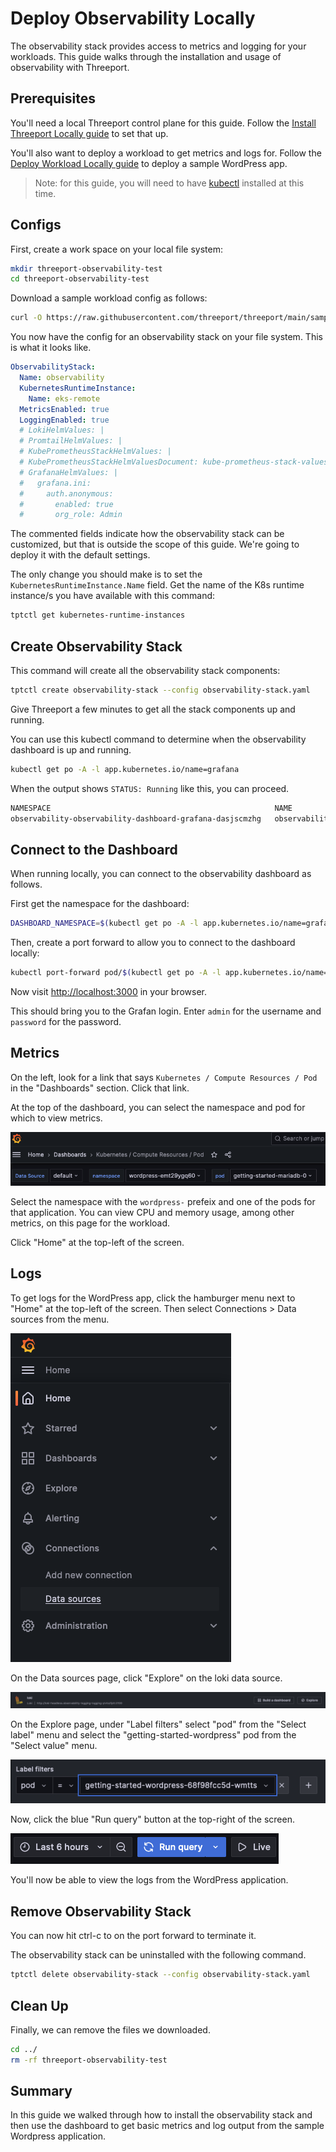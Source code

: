 # Deploy Observability Locally

The observability stack provides access to metrics and logging for your
workloads.  This guide walks through the installation and usage of observability
with Threeport.

## Prerequisites

You'll need a local Threeport control plane for this guide.  Follow the [Install
Threeport Locally guide](../install/install-threeport-local.md) to set that up.

You'll also want to deploy a workload to get metrics and logs for.  Follow the
[Deploy Workload Locally guide](../workloads/deploy-workload-local.md) to deploy
a sample WordPress app.

> Note: for this guide, you will need to have
> [kubectl](https://kubernetes.io/docs/tasks/tools/#kubectl) installed at this time.

## Configs

First, create a work space on your local file system:

```bash
mkdir threeport-observability-test
cd threeport-observability-test
```

Download a sample workload config as follows:

```bash
curl -O https://raw.githubusercontent.com/threeport/threeport/main/samples/observability/observability-stack.yaml
```

You now have the config for an observability stack on your file system.  This is
what it looks like.

```yaml
ObservabilityStack:
  Name: observability
  KubernetesRuntimeInstance:
    Name: eks-remote
  MetricsEnabled: true
  LoggingEnabled: true
  # LokiHelmValues: |
  # PromtailHelmValues: |
  # KubePrometheusStackHelmValues: |
  # KubePrometheusStackHelmValuesDocument: kube-prometheus-stack-values.yaml
  # GrafanaHelmValues: |
  #   grafana.ini:
  #     auth.anonymous:
  #       enabled: true
  #       org_role: Admin
```

The commented fields indicate how the observability stack can be customized, but
that is outside the scope of this guide.  We're going to deploy it with the
default settings.

The only change you should make is to set the `KubernetesRuntimeInstance.Name`
field.  Get the name of the K8s runtime instance/s you have available with this
command:

```bash
tptctl get kubernetes-runtime-instances
```

## Create Observability Stack

This command will create all the observability stack components:

```bash
tptctl create observability-stack --config observability-stack.yaml
```

Give Threeport a few minutes to get all the stack components up and running.

You can use this kubectl command to determine when the observability dashboard
is up and running.

```bash
kubectl get po -A -l app.kubernetes.io/name=grafana
```

When the output shows `STATUS: Running` like this, you can proceed.

```bash
NAMESPACE                                                  NAME                                                              READY   STATUS    RESTARTS   AGE
observability-observability-dashboard-grafana-dasjscmzhg   observability-observability-dashboard-grafana-release-6bf4ppg8g   3/3     Running   0          2m55s
```

## Connect to the Dashboard

When running locally, you can connect to the observability dashboard as follows.

First get the namespace for the dashboard:

```bash
DASHBOARD_NAMESPACE=$(kubectl get po -A -l app.kubernetes.io/name=grafana -o=jsonpath='{.items[0].metadata.namespace}')
```

Then, create a port forward to allow you to connect to the dashboard locally:

```bash
kubectl port-forward pod/$(kubectl get po -A -l app.kubernetes.io/name=grafana -o=jsonpath='{.items[0].metadata.name}') 3000:3000 -n $DASHBOARD_NAMESPACE
```

Now visit [http://localhost:3000](http://localhost:3000) in your browser.

This should bring you to the Grafan login.  Enter `admin` for the username and
`password` for the password.

## Metrics

On the left, look for a link that says `Kubernetes / Compute Resources / Pod`
in the "Dashboards" section.  Click that link.

At the top of the dashboard, you can select the namespace and pod for which to
view metrics.

![WordPress Metrics](../img/grafana-wordpress-pods.png)

Select the namespace with the `wordpress-` prefeix and one of the pods for that
application.  You can view CPU and memory usage, among other metrics, on this
page for the workload.

Click "Home" at the top-left of the screen.

## Logs

To get logs for the WordPress app, click the hamburger menu next to "Home" at
the top-left of the screen.  Then select Connections > Data sources from the
menu.

![Grafana Menu](../img/grafana-menu.png)

On the Data sources page, click "Explore" on the loki data source.

![Loki Data Source](../img/loki-data-source.png)

On the Explore page, under "Label filters" select "pod" from the "Select label"
menu and select the "getting-started-wordpress" pod from the "Select value"
menu.

![WordPress Pod Log Filter](../img/wordpress-pod-log-filter.png)

Now, click the blue "Run query" button at the top-right of the screen.

![Grafana Run Query](../img/grafana-run-query.png)

You'll now be able to view the logs from the WordPress application.

## Remove Observability Stack

You can now hit ctrl-c to on the port forward to terminate it.

The observability stack can be uninstalled with the following command.

```bash
tptctl delete observability-stack --config observability-stack.yaml
```

## Clean Up

Finally, we can remove the files we downloaded.

```bash
cd ../
rm -rf threeport-observability-test
```

## Summary

In this guide we walked through how to install the observability stack and then
use the dashboard to get basic metrics and log output from the sample Wordpress
application.

